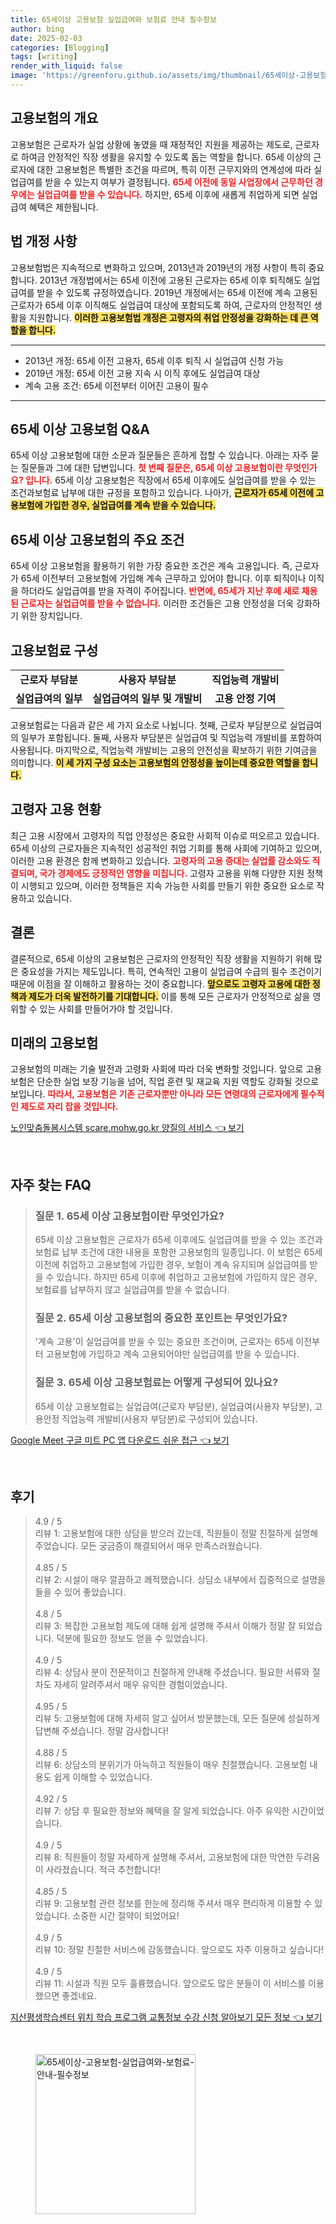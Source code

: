 ```yaml
---
title: 65세이상 고용보험 실업급여와 보험료 안내 필수정보
author: bing
date: 2025-02-03
categories: [Blogging]
tags: [writing]
render_with_liquid: false
image: 'https://greenforu.github.io/assets/img/thumbnail/65세이상-고용보험-실업급여와-보험료-안내-필수정보.webp'
---
```



<h2 id='고용보험의 개요'>고용보험의 개요</h2>

<p>고용보험은 근로자가 실업 상황에 놓였을 때 재정적인 지원을 제공하는 제도로, 근로자로 하여금 안정적인 직장 생활을 유지할 수 있도록 돕는 역할을 합니다. 65세 이상의 근로자에 대한 고용보험은 특별한 조건을 따르며, 특히 이전 근무지와의 연계성에 따라 실업급여를 받을 수 있는지 여부가 결정됩니다. <b><span style="color: #ee2323;">65세 이전에 동일 사업장에서 근무하던 경우에는 실업급여를 받을 수 있습니다.</span></b> 하지만, 65세 이후에 새롭게 취업하게 되면 실업급여 혜택은 제한됩니다.</p>

<h2 id='법 개정 사항'>법 개정 사항</h2>

<p>고용보험법은 지속적으로 변화하고 있으며, 2013년과 2019년의 개정 사항이 특히 중요합니다. 2013년 개정법에서는 65세 이전에 고용된 근로자는 65세 이후 퇴직해도 실업급여를 받을 수 있도록 규정하였습니다. 2019년 개정에서는 65세 이전에 계속 고용된 근로자가 65세 이후 이직해도 실업급여 대상에 포함되도록 하여, 근로자의 안정적인 생활을 지원합니다. <b><span style="background-color: #ffe066;">이러한 고용보험법 개정은 고령자의 취업 안정성을 강화하는 데 큰 역할을 합니다.</span></b></p>

<hr />

<ul>
    <li>2013년 개정: 65세 이전 고용자, 65세 이후 퇴직 시 실업급여 신청 가능</li>
    <li>2019년 개정: 65세 이전 고용 지속 시 이직 후에도 실업급여 대상</li>
    <li>계속 고용 조건: 65세 이전부터 이어진 고용이 필수</li>
</ul>

<hr />

<h2 id='65세 이상 고용보험 Q&A'>65세 이상 고용보험 Q&A</h2>

<p>65세 이상 고용보험에 대한 소문과 질문들은 흔하게 접할 수 있습니다. 아래는 자주 묻는 질문들과 그에 대한 답변입니다. <b><span style="color: #ee2323;">첫 번째 질문은, 65세 이상 고용보험이란 무엇인가요? 입니다.</span></b> 65세 이상 고용보험은 직장에서 65세 이후에도 실업급여를 받을 수 있는 조건과보험료 납부에 대한 규정을 포함하고 있습니다. 나아가, <b><span style="background-color: #ffe066;">근로자가 65세 이전에 고용보험에 가입한 경우, 실업급여를 계속 받을 수 있습니다.</span></b></p>

<h2 id='65세 이상 고용보험의 주요 조건'>65세 이상 고용보험의 주요 조건</h2>

<p>65세 이상 고용보험을 활용하기 위한 가장 중요한 조건은 계속 고용입니다. 즉, 근로자가 65세 이전부터 고용보험에 가입해 계속 근무하고 있어야 합니다. 이후 퇴직이나 이직을 하더라도 실업급여를 받을 자격이 주어집니다. <b><span style="color: #ee2323;">반면에, 65세가 지난 후에 새로 채용된 근로자는 실업급여를 받을 수 없습니다.</span></b> 이러한 조건들은 고용 안정성을 더욱 강화하기 위한 장치입니다.</p>

<h2 id='고용보험료 구성'>고용보험료 구성</h2>

<table>
    <tr>
        <td style="text-align: center; height: 17px;"><b>근로자 부담분</b></td>
        <td style="text-align: center; height: 17px;"><b>사용자 부담분</b></td>
        <td style="text-align: center; height: 17px;"><b>직업능력 개발비</b></td>
    </tr>
    <tr>
        <td style="text-align: center; height: 17px;"><b>실업급여의 일부</b></td>
        <td style="text-align: center; height: 17px;"><b>실업급여의 일부 및 개발비</b></td>
        <td style="text-align: center; height: 17px;"><b>고용 안정 기여</b></td>
    </tr>
</table>

<p>고용보험료는 다음과 같은 세 가지 요소로 나뉩니다. 첫째, 근로자 부담분으로 실업급여의 일부가 포함됩니다. 둘째, 사용자 부담분은 실업급여 및 직업능력 개발비를 포함하여 사용됩니다. 마지막으로, 직업능력 개발비는 고용의 안전성을 확보하기 위한 기여금을 의미합니다. <b><span style="background-color: #ffe066;">이 세 가지 구성 요소는 고용보험의 안정성을 높이는데 중요한 역할을 합니다.</span></b></p>

<h2 id='고령자 고용 현황'>고령자 고용 현황</h2>

<p>최근 고용 시장에서 고령자의 직업 안정성은 중요한 사회적 이슈로 떠오르고 있습니다. 65세 이상의 근로자들은 지속적인 성공적인 취업 기회를 통해 사회에 기여하고 있으며, 이러한 고용 환경은 함께 변화하고 있습니다. <b><span style="color: #ee2323;">고령자의 고용 증대는 실업률 감소와도 직결되며, 국가 경제에도 긍정적인 영향을 미칩니다.</span></b> 고령자 고용을 위해 다양한 지원 정책이 시행되고 있으며, 이러한 정책들은 지속 가능한 사회를 만들기 위한 중요한 요소로 작용하고 있습니다.</p>

<h2 id='결론'>결론</h2>

<p>결론적으로, 65세 이상의 고용보험은 근로자의 안정적인 직장 생활을 지원하기 위해 많은 중요성을 가지는 제도입니다. 특히, 연속적인 고용이 실업급여 수급의 필수 조건이기 때문에 이점을 잘 이해하고 활용하는 것이 중요합니다. <b><span style="background-color: #ffe066;">앞으로도 고령자 고용에 대한 정책과 제도가 더욱 발전하기를 기대합니다.</span></b> 이를 통해 모든 근로자가 안정적으로 삶을 영위할 수 있는 사회를 만들어가야 할 것입니다.</p>

<h2 id='미래의 고용보험'>미래의 고용보험</h2>

<p>고용보험의 미래는 기술 발전과 고령화 사회에 따라 더욱 변화할 것입니다. 앞으로 고용보험은 단순한 실업 보장 기능을 넘어, 직업 훈련 및 재교육 지원 역할도 강화될 것으로 보입니다. <b><span style="color: #ee2323;">따라서, 고용보험은 기존 근로자뿐만 아니라 모든 연령대의 근로자에게 필수적인 제도로 자리 잡을 것입니다.</span></b></p>


<p><a class="click-button" title="노인맞춤돌봄시스템 scare.mohw.go.kr 양질의 서비스" href="https://greenforu.github.io/posts/%EB%85%B8%EC%9D%B8%EB%A7%9E%EC%B6%A4%EB%8F%8C%EB%B4%84%EC%8B%9C%EC%8A%A4%ED%85%9C-scare.mohw.go.kr-%EC%96%91%EC%A7%88%EC%9D%98-%EC%84%9C%EB%B9%84%EC%8A%A4/" rel="dofollow">노인맞춤돌봄시스템 scare.mohw.go.kr 양질의 서비스 👈 보기</a></p><br>
<h2 id='자주_찾는_FAQ'>자주 찾는 FAQ</h2>
<div itemscope="" itemtype="https://schema.org/FAQPage"> 
<blockquote> 
<div itemscope="" itemprop="mainEntity" itemtype="https://schema.org/Question"> 
<h3 itemprop="name">질문 1. 65세 이상 고용보험이란 무엇인가요?</h3> 
<div itemscope="" itemprop="acceptedAnswer" itemtype="https://schema.org/Answer"> 
<span itemprop="text"> 
<p>65세 이상 고용보험은 근로자가 65세 이후에도 실업급여를 받을 수 있는 조건과 보험료 납부 조건에 대한 내용을 포함한 고용보험의 일종입니다. 이 보험은 65세 이전에 취업하고 고용보험에 가입한 경우, 보험이 계속 유지되며 실업급여를 받을 수 있습니다. 하지만 65세 이후에 취업하고 고용보험에 가입하지 않은 경우, 보험료를 납부하지 않고 실업급여를 받을 수 없습니다.</p> 
</span> 
</div> 
</div> 

<div itemscope="" itemprop="mainEntity" itemtype="https://schema.org/Question"> 
<h3 itemprop="name">질문 2. 65세 이상 고용보험의 중요한 포인트는 무엇인가요?</h3> 
<div itemscope="" itemprop="acceptedAnswer" itemtype="https://schema.org/Answer"> 
<span itemprop="text"> 
<p>'계속 고용'이 실업급여를 받을 수 있는 중요한 조건이며, 근로자는 65세 이전부터 고용보험에 가입하고 계속 고용되어야만 실업급여를 받을 수 있습니다.</p> 
</span> 
</div> 
</div> 

<div itemscope="" itemprop="mainEntity" itemtype="https://schema.org/Question"> 
<h3 itemprop="name">질문 3. 65세 이상 고용보험료는 어떻게 구성되어 있나요?</h3> 
<div itemscope="" itemprop="acceptedAnswer" itemtype="https://schema.org/Answer"> 
<span itemprop="text"> 
<p>65세 이상 고용보험료는 실업급여(근로자 부담분), 실업급여(사용자 부담분), 고용안정 직업능력 개발비(사용자 부담분)로 구성되어 있습니다.</p> 
</span> 
</div> 
</div> 
</blockquote> 
</div>
<p><a class="click-button" title="Google Meet 구글 미트 PC 앱 다운로드 쉬운 접근" href="https://greenforu.github.io/posts/Google-Meet-%EA%B5%AC%EA%B8%80-%EB%AF%B8%ED%8A%B8-PC-%EC%95%B1-%EB%8B%A4%EC%9A%B4%EB%A1%9C%EB%93%9C-%EC%89%AC%EC%9A%B4-%EC%A0%91%EA%B7%BC/" rel="dofollow">Google Meet 구글 미트 PC 앱 다운로드 쉬운 접근 👈 보기</a></p><br>
<h2 id='후기'>후기</h2>
<div itemscope itemtype="https://schema.org/Product">
  <blockquote>
  <div itemprop="review" itemscope itemtype="https://schema.org/Review">
      <div itemprop="reviewRating" itemscope itemtype="https://schema.org/Rating"> <span itemprop="ratingValue">4.9</span> / <span itemprop="bestRating">5</span> </div>
      <span itemprop="reviewBody">리뷰 1: 고용보험에 대한 상담을 받으러 갔는데, 직원들이 정말 친절하게 설명해 주었습니다. 모든 궁금증이 해결되어서 매우 만족스러웠습니다.</span>
  </div>
  <br>
  <div itemprop="review" itemscope itemtype="https://schema.org/Review">
      <div itemprop="reviewRating" itemscope itemtype="https://schema.org/Rating"> <span itemprop="ratingValue">4.85</span> / <span itemprop="bestRating">5</span> </div>
      <span itemprop="reviewBody">리뷰 2: 시설이 매우 깔끔하고 쾌적했습니다. 상담소 내부에서 집중적으로 설명을 들을 수 있어 좋았습니다.</span>
  </div>
  <br>
  <div itemprop="review" itemscope itemtype="https://schema.org/Review">
      <div itemprop="reviewRating" itemscope itemtype="https://schema.org/Rating"> <span itemprop="ratingValue">4.8</span> / <span itemprop="bestRating">5</span> </div>
      <span itemprop="reviewBody">리뷰 3: 복잡한 고용보험 제도에 대해 쉽게 설명해 주셔서 이해가 정말 잘 되었습니다. 덕분에 필요한 정보도 얻을 수 있었습니다.</span>
  </div>
  <br>
  <div itemprop="review" itemscope itemtype="https://schema.org/Review">
      <div itemprop="reviewRating" itemscope itemtype="https://schema.org/Rating"> <span itemprop="ratingValue">4.9</span> / <span itemprop="bestRating">5</span> </div>
      <span itemprop="reviewBody">리뷰 4: 상담사 분이 전문적이고 친절하게 안내해 주셨습니다. 필요한 서류와 절차도 자세히 알려주셔서 매우 유익한 경험이었습니다.</span>
  </div>
  <br>
  <div itemprop="review" itemscope itemtype="https://schema.org/Review">
      <div itemprop="reviewRating" itemscope itemtype="https://schema.org/Rating"> <span itemprop="ratingValue">4.95</span> / <span itemprop="bestRating">5</span> </div>
      <span itemprop="reviewBody">리뷰 5: 고용보험에 대해 자세히 알고 싶어서 방문했는데, 모든 질문에 성실하게 답변해 주셨습니다. 정말 감사합니다!</span>
  </div>
  <br>
  <div itemprop="review" itemscope itemtype="https://schema.org/Review">
      <div itemprop="reviewRating" itemscope itemtype="https://schema.org/Rating"> <span itemprop="ratingValue">4.88</span> / <span itemprop="bestRating">5</span> </div>
      <span itemprop="reviewBody">리뷰 6: 상담소의 분위기가 아늑하고 직원들이 매우 친절했습니다. 고용보험 내용도 쉽게 이해할 수 있었습니다.</span>
  </div>
  <br>
  <div itemprop="review" itemscope itemtype="https://schema.org/Review">
      <div itemprop="reviewRating" itemscope itemtype="https://schema.org/Rating"> <span itemprop="ratingValue">4.92</span> / <span itemprop="bestRating">5</span> </div>
      <span itemprop="reviewBody">리뷰 7: 상담 후 필요한 정보와 혜택을 잘 알게 되었습니다. 아주 유익한 시간이었습니다.</span>
  </div>
  <br>
  <div itemprop="review" itemscope itemtype="https://schema.org/Review">
      <div itemprop="reviewRating" itemscope itemtype="https://schema.org/Rating"> <span itemprop="ratingValue">4.9</span> / <span itemprop="bestRating">5</span> </div>
      <span itemprop="reviewBody">리뷰 8: 직원들이 정말 자세하게 설명해 주셔서, 고용보험에 대한 막연한 두려움이 사라졌습니다. 적극 추천합니다!</span>
  </div>
  <br>
  <div itemprop="review" itemscope itemtype="https://schema.org/Review">
      <div itemprop="reviewRating" itemscope itemtype="https://schema.org/Rating"> <span itemprop="ratingValue">4.85</span> / <span itemprop="bestRating">5</span> </div>
      <span itemprop="reviewBody">리뷰 9: 고용보험 관련 정보를 한눈에 정리해 주셔서 매우 편리하게 이용할 수 있었습니다. 소중한 시간 절약이 되었어요!</span>
  </div>
  <br>
  <div itemprop="review" itemscope itemtype="https://schema.org/Review">
      <div itemprop="reviewRating" itemscope itemtype="https://schema.org/Rating"> <span itemprop="ratingValue">4.9</span> / <span itemprop="bestRating">5</span> </div>
      <span itemprop="reviewBody">리뷰 10: 정말 친절한 서비스에 감동했습니다. 앞으로도 자주 이용하고 싶습니다!</span>
  </div>
  <br>
  <div itemprop="review" itemscope itemtype="https://schema.org/Review">
      <div itemprop="reviewRating" itemscope itemtype="https://schema.org/Rating"> <span itemprop="ratingValue">4.9</span> / <span itemprop="bestRating">5</span> </div>
      <span itemprop="reviewBody">리뷰 11: 시설과 직원 모두 훌륭했습니다. 앞으로도 많은 분들이 이 서비스를 이용했으면 좋겠네요.</span>
  </div>
  </blockquote>
</div>
<p><a class="click-button" title="지산평생학습센터 위치 학습 프로그램 교통정보 수강 신청 알아보기 모든 정보" href="https://greenforu.github.io/posts/%EC%A7%80%EC%82%B0%ED%8F%89%EC%83%9D%ED%95%99%EC%8A%B5%EC%84%BC%ED%84%B0-%EC%9C%84%EC%B9%98-%ED%95%99%EC%8A%B5-%ED%94%84%EB%A1%9C%EA%B7%B8%EB%9E%A8-%EA%B5%90%ED%86%B5%EC%A0%95%EB%B3%B4-%EC%88%98%EA%B0%95-%EC%8B%A0%EC%B2%AD-%EC%95%8C%EC%95%84%EB%B3%B4%EA%B8%B0-%EB%AA%A8%EB%93%A0-%EC%A0%95%EB%B3%B4/" rel="dofollow">지산평생학습센터 위치 학습 프로그램 교통정보 수강 신청 알아보기 모든 정보 👈 보기</a></p><br>
<figure class="image"><img src="https://greenforu.github.io/assets/img/thumbnail/65세이상-고용보험-실업급여와-보험료-안내-필수정보.webp" alt="65세이상-고용보험-실업급여와-보험료-안내-필수정보" width="256" height="256"></figure>